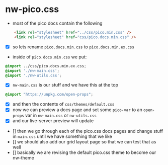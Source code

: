 # nw-pico.css

- most of the pico docs contain the following

```html
    <link rel="stylesheet" href="../css/pico.min.css" />
    <link rel="stylesheet" href="css/pico.docs.min.css" />
```

- [X] so lets rename ```pico.docs.min.css``` to ```pico.docs.min.ex.css```
- inside of ```pico.docs.min.css``` we put:

```css
@import ../css/pico.docs.min.ex.css;
@import './nw-main.css';
@import './nw-utils.css';
```

- [X]  ```nw-main.css``` is our stuff and we have this at the top

```css
@import "https://unpkg.com/open-props";
```

- [X] and then the contents of ```css/themes/default.css``` 
- [X] now we can preview a docs page and set some ```pico-var``` to an ```open-props``` var in ```nw-main.css``` or ```nw-utils.css```
- [X] and our live-server preview will update
- [] then we go through each of the pico.css docs pages and change stuff in ```main.css``` until we have something that we like
- [] we should also add our grid layout page so that we can test that as well
- [] basically we are revising the default pico.css theme to become our nw-theme
  